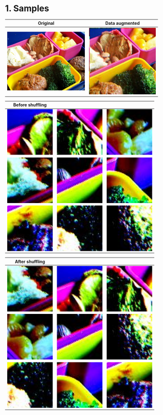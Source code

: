 # 1. Samples

|Original|Data augmented|
|-|-|
|<img src="https://raw.githubusercontent.com/KimRass/Mehdi-Noroozi-et-al.-2016/refs/heads/main/samples/ori.jpg" width="300">|<img src="https://raw.githubusercontent.com/KimRass/Mehdi-Noroozi-et-al.-2016/refs/heads/main/samples/tranformed.jpg" width="250">|

|Before shuffling|||
|-|-|-|
|<img src="https://raw.githubusercontent.com/KimRass/Mehdi-Noroozi-et-al.-2016/refs/heads/main/samples/tile1.jpg" width="150">|<img src="https://raw.githubusercontent.com/KimRass/Mehdi-Noroozi-et-al.-2016/refs/heads/main/samples/tile2.jpg" width="150">|<img src="https://raw.githubusercontent.com/KimRass/Mehdi-Noroozi-et-al.-2016/refs/heads/main/samples/tile3.jpg" width="150">
|<img src="https://raw.githubusercontent.com/KimRass/Mehdi-Noroozi-et-al.-2016/refs/heads/main/samples/tile0.jpg" width="150">|<img src="https://raw.githubusercontent.com/KimRass/Mehdi-Noroozi-et-al.-2016/refs/heads/main/samples/tile4.jpg" width="150">|<img src="https://raw.githubusercontent.com/KimRass/Mehdi-Noroozi-et-al.-2016/refs/heads/main/samples/tile7.jpg" width="150">
|<img src="https://raw.githubusercontent.com/KimRass/Mehdi-Noroozi-et-al.-2016/refs/heads/main/samples/tile8.jpg" width="150">|<img src="https://raw.githubusercontent.com/KimRass/Mehdi-Noroozi-et-al.-2016/refs/heads/main/samples/tile6.jpg" width="150">|<img src="https://raw.githubusercontent.com/KimRass/Mehdi-Noroozi-et-al.-2016/refs/heads/main/samples/tile5.jpg" width="150">

|After shuffling|||
|-|-|-|
|<img src="https://raw.githubusercontent.com/KimRass/Mehdi-Noroozi-et-al.-2016/refs/heads/main/samples/tile0.jpg" width="150">|<img src="https://raw.githubusercontent.com/KimRass/Mehdi-Noroozi-et-al.-2016/refs/heads/main/samples/tile1.jpg" width="150">|<img src="https://raw.githubusercontent.com/KimRass/Mehdi-Noroozi-et-al.-2016/refs/heads/main/samples/tile2.jpg" width="150">
|<img src="https://raw.githubusercontent.com/KimRass/Mehdi-Noroozi-et-al.-2016/refs/heads/main/samples/tile3.jpg" width="150">|<img src="https://raw.githubusercontent.com/KimRass/Mehdi-Noroozi-et-al.-2016/refs/heads/main/samples/tile4.jpg" width="150">|<img src="https://raw.githubusercontent.com/KimRass/Mehdi-Noroozi-et-al.-2016/refs/heads/main/samples/tile5.jpg" width="150">
|<img src="https://raw.githubusercontent.com/KimRass/Mehdi-Noroozi-et-al.-2016/refs/heads/main/samples/tile6.jpg" width="150">|<img src="https://raw.githubusercontent.com/KimRass/Mehdi-Noroozi-et-al.-2016/refs/heads/main/samples/tile7.jpg" width="150">|<img src="https://raw.githubusercontent.com/KimRass/Mehdi-Noroozi-et-al.-2016/refs/heads/main/samples/tile8.jpg" width="150">